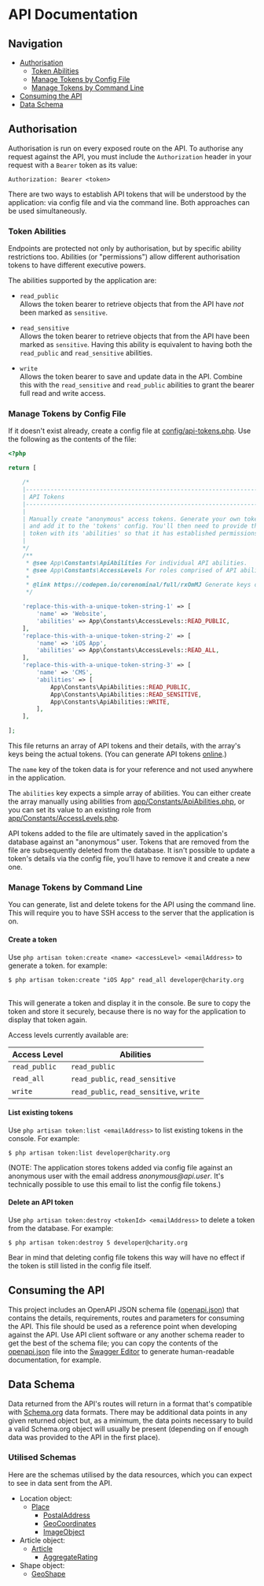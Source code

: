 # API Documentation

## Navigation
* [Authorisation](#authorisation)
    * [Token Abilities](#token-abilities)
    * [Manage Tokens by Config File](#manage-tokens-by-config-file)
    * [Manage Tokens by Command Line](#manage-tokens-by-command-line)
* [Consuming the API](#consuming-the-api)
* [Data Schema](#data-schema)

## Authorisation
Authorisation is run on every exposed route on the API. To authorise any request against the API, you must include the `Authorization` header in your request with a `Bearer` token as its value:
```
Authorization: Bearer <token>
```

There are two ways to establish API tokens that will be understood by the application: via config file and via the command line. Both approaches can be used simultaneously.

### Token Abilities
Endpoints are protected not only by authorisation, but by specific ability restrictions too. Abilities (or "permissions") allow different authorisation tokens to have different executive powers.

The abilities supported by the application are:
* `read_public`\
  Allows the token bearer to retrieve objects that from the API have _not_ been marked as `sensitive`.


* `read_sensitive`\
  Allows the token bearer to retrieve objects that from the API have been marked as `sensitive`. Having this ability is equivalent to having both the `read_public` and `read_sensitive` abilities.


* `write`\
  Allows the token bearer to save and update data in the API. Combine this with the `read_sensitive` and `read_public` abilities to grant the bearer full read and write access.

### Manage Tokens by Config File
If it doesn't exist already, create a config file at [config/api-tokens.php](/config/api-tokens.php). Use the following as the contents of the file:
```php
<?php

return [

    /*
    |--------------------------------------------------------------------------
    | API Tokens
    |--------------------------------------------------------------------------
    |
    | Manually create "anonymous" access tokens. Generate your own token string
    | and add it to the 'tokens' config. You'll then need to provide that
    | token with its 'abilities' so that it has established permissions.
    |
    */
    /**
     * @see App\Constants\ApiAbilities For individual API abilities.
     * @see App\Constants\AccessLevels For roles comprised of API abilities.
     *
     * @link https://codepen.io/corenominal/full/rxOmMJ Generate keys online.
     */

    'replace-this-with-a-unique-token-string-1' => [
        'name' => 'Website',
        'abilities' => App\Constants\AccessLevels::READ_PUBLIC,
    ],
    'replace-this-with-a-unique-token-string-2' => [
        'name' => 'iOS App',
        'abilities' => App\Constants\AccessLevels::READ_ALL,
    ],
    'replace-this-with-a-unique-token-string-3' => [
        'name' => 'CMS',
        'abilities' => [
            App\Constants\ApiAbilities::READ_PUBLIC,
            App\Constants\ApiAbilities::READ_SENSITIVE,
            App\Constants\ApiAbilities::WRITE,
        ],
    ],

];
```

This file returns an array of API tokens and their details, with the array's keys being the actual tokens. (You can generate API tokens [online](https://codepen.io/corenominal/full/rxOmMJ.).)

The `name` key of the token data is for your reference and not used anywhere in the application.

The `abilities` key expects a simple array of abilities. You can either create the array manually using abilities from [app/Constants/ApiAbilities.php](/app/Constants/ApiAbilities.php), or you can set its value to an existing role from [app/Constants/AccessLevels.php](/app/Constants/AccessLevels.php).

API tokens added to the file are ultimately saved in the application's database against an "anonymous" user. Tokens that are removed from the file are subsequently deleted from the database. It isn't possible to update a token's details via the config file, you'll have to remove it and create a new one.

### Manage Tokens by Command Line
You can generate, list and delete tokens for the API using the command line. This will require you to have SSH access to the server that the application is on.

#### Create a token
Use `php artisan token:create <name> <accessLevel> <emailAddress>` to generate a token. for example:
```
$ php artisan token:create "iOS App" read_all developer@charity.org
```
\
This will generate a token and display it in the console. Be sure to copy the token and store it securely, because there is no way for the application to display that token again.

Access levels currently available are:

| Access Level  | Abilities                                |
| ------------  | ---------------------------------------- |
| `read_public` | `read_public`                            |
| `read_all`    | `read_public`, `read_sensitive`          |
| `write`       | `read_public`, `read_sensitive`, `write` |

#### List existing tokens
Use `php artisan token:list <emailAddress>` to list existing tokens in the console. For example:
```
$ php artisan token:list developer@charity.org
```

(NOTE: The application stores tokens added via config file against an anonymous user with the email address _anonymous@api.user_. It's technically possible to use this email to list the config file tokens.)

#### Delete an API token
Use `php artisan token:destroy <tokenId> <emailAddress>` to delete a token from the database. For example:
```
$ php artisan token:destroy 5 developer@charity.org
```

Bear in mind that deleting config file tokens this way will have no effect if the token is still listed in the config file itself.

## Consuming the API
This project includes an OpenAPI JSON schema file ([openapi.json](/docs/openapi.json)) that contains the details,  requirements, routes and parameters for consuming the API. This file should be used as a reference point when developing against the API. Use API client software or any another schema reader to get the best of the schema file; you can copy the contents of the [openapi.json](/docs/openapi.json) file into the [Swagger Editor](https://editor.swagger.io/) to generate human-readable documentation, for example.

## Data Schema
Data returned from the API's routes will return in a format that's compatible with [Schema.org](https://schema.org) data formats. There may be additional data points in any given returned object but, as a minimum, the data points necessary to build a valid Schema.org object will usually be present (depending on if enough data was provided to the API in the first place).

### Utilised Schemas
Here are the schemas utilised by the data resources, which you can expect to see in data sent from the API.

* Location object:
    * [Place](https://schema.org/Place)
        * [PostalAddress](https://schema.org/PostalAddress)
        * [GeoCoordinates](https://schema.org/GeoCoordinates)
        * [ImageObject](https://schema.org/ImageObject)
* Article object:
    * [Article](https://schema.org/Article)
        * [AggregateRating](https://schema.org/AggregateRating)
* Shape object:
    * [GeoShape](https://schema.org/GeoShape)
